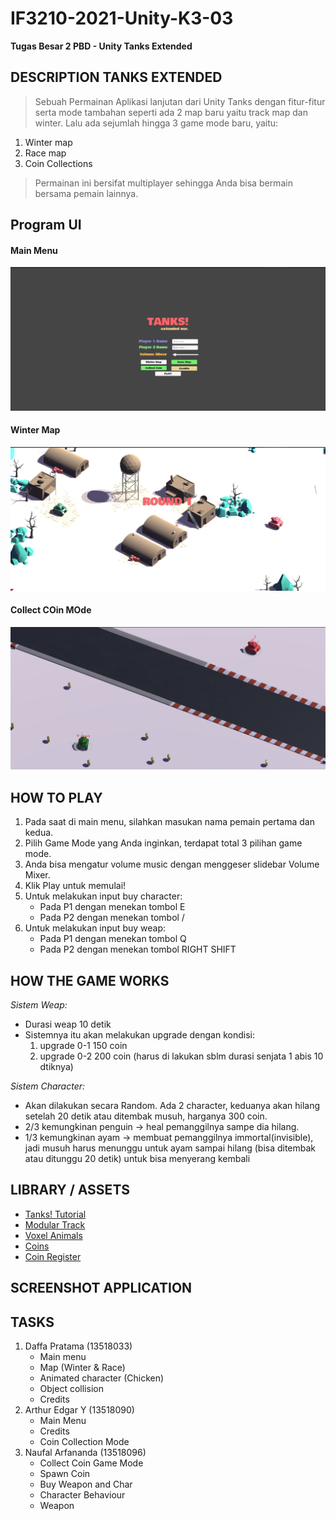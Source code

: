 # IF3210-2021-Unity-K3-03
**Tugas Besar 2 PBD - Unity Tanks Extended**

## DESCRIPTION TANKS EXTENDED
> Sebuah Permainan Aplikasi lanjutan dari Unity Tanks dengan fitur-fitur serta mode tambahan seperti ada 2 map baru yaitu track map dan winter. Lalu ada sejumlah hingga 3 game mode baru, yaitu:
1. Winter map
2. Race map
3. Coin Collections
>Permainan ini bersifat multiplayer sehingga Anda bisa bermain bersama pemain lainnya.

## Program UI
#### Main Menu
![Main Menu](pictures/main_menu.png)
#### Winter Map
![Winter Map](pictures/winter_map.png)
#### Collect COin MOde
![Collect Coin Mode](pictures/collect_coin_mode.png)

## HOW TO PLAY
1. Pada saat di main menu, silahkan masukan nama pemain pertama dan kedua.
2. Pilih Game Mode yang Anda inginkan, terdapat total 3 pilihan game mode.
3. Anda bisa mengatur volume music dengan menggeser slidebar Volume Mixer.
4. Klik Play untuk memulai!
5. Untuk melakukan input buy character:
    - Pada P1 dengan menekan tombol E
    - Pada P2 dengan menekan tombol /
6. Untuk melakukan input buy weap:
    - Pada P1 dengan menekan tombol Q
    - Pada P2 dengan menekan tombol RIGHT SHIFT

## HOW THE GAME WORKS
*Sistem Weap:*
- Durasi weap 10 detik
- Sistemnya itu akan melakukan upgrade dengan kondisi:
    1. upgrade 0-1 150 coin
    2. upgrade 0-2 200 coin (harus di lakukan sblm durasi senjata 1 abis 10 dtiknya)

*Sistem Character:*
- Akan dilakukan secara Random.  Ada 2 character, keduanya akan hilang setelah 20 detik atau ditembak musuh, harganya 300 coin.
- 2/3 kemungkinan penguin -> heal pemanggilnya sampe dia hilang.
- 1/3 kemungkinan ayam -> membuat pemanggilnya immortal(invisible), jadi musuh harus menunggu untuk  ayam sampai hilang (bisa ditembak atau ditunggu 20 detik) untuk  bisa menyerang kembali

## LIBRARY / ASSETS
- [Tanks! Tutorial](https://assetstore.unity.com/packages/essentials/tutorial-projects/tanks-tutorial-46209)
- [Modular Track](https://assetstore.unity.com/packages/3d/environments/modular-track-85356)
- [Voxel Animals](https://assetstore.unity.com/packages/3d/characters/animals/5-animated-voxel-animals-145754)
- [Coins](https://assetstore.unity.com/packages/2d/environments/animated-2d-coins-22097#content)
- [Coin Register](https://freesound.org/people/Benboncan/sounds/91924/)

## SCREENSHOT APPLICATION

## TASKS
1. Daffa Pratama (13518033)
    - Main menu
    - Map (Winter & Race)
    - Animated character (Chicken)
    - Object collision
    - Credits
2. Arthur Edgar Y (13518090)
    - Main Menu
    - Credits
    - Coin Collection Mode
3. Naufal Arfananda (13518096)
    - Collect Coin Game Mode
    - Spawn Coin
    - Buy Weapon and Char
    - Character Behaviour
    - Weapon


